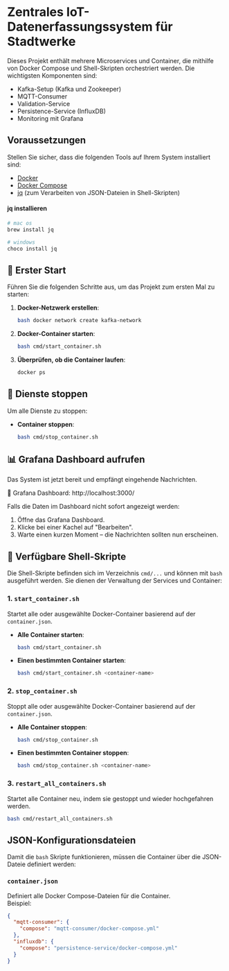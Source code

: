 # Zentrales IoT-Datenerfassungssystem für Stadtwerke

Dieses Projekt enthält mehrere Microservices und Container, die mithilfe von Docker Compose und Shell-Skripten orchestriert werden. Die wichtigsten Komponenten sind:

- Kafka-Setup (Kafka und Zookeeper)
- MQTT-Consumer
- Validation-Service
- Persistence-Service (InfluxDB)
- Monitoring mit Grafana

## Voraussetzungen
Stellen Sie sicher, dass die folgenden Tools auf Ihrem System installiert sind:

- [Docker](https://www.docker.com/)
- [Docker Compose](https://docs.docker.com/compose/)
- [jq](https://stedolan.github.io/jq/) (zum Verarbeiten von JSON-Dateien in Shell-Skripten)


#### jq installieren
```bash
# mac os
brew install jq

# windows
choco install jq
```


## 🚀 Erster Start
Führen Sie die folgenden Schritte aus, um das Projekt zum ersten Mal zu starten:

1. **Docker-Netzwerk erstellen**:
    ```bash
    bash docker network create kafka-network
    ```

2. **Docker-Container starten**:
   ```bash
   bash cmd/start_container.sh
   ```

3. **Überprüfen, ob die Container laufen**:
   ```bash
   docker ps
   ```


## 🛑 Dienste stoppen
Um alle Dienste zu stoppen:

- **Container stoppen**:
  ```bash
  bash cmd/stop_container.sh
  ```

## 📊 Grafana Dashboard aufrufen
Das System ist jetzt bereit und empfängt eingehende Nachrichten.

🔗 Grafana Dashboard: http://localhost:3000/

Falls die Daten im Dashboard nicht sofort angezeigt werden:

1. Öffne das Grafana Dashboard.
2. Klicke bei einer Kachel auf "Bearbeiten".
3. Warte einen kurzen Moment – die Nachrichten sollten nun erscheinen.

## 📃 Verfügbare Shell-Skripte
Die Shell-Skripte befinden sich im Verzeichnis `cmd/...` und können mit `bash` ausgeführt werden. Sie dienen der Verwaltung der Services und Container:

### 1. **`start_container.sh`**
Startet alle oder ausgewählte Docker-Container basierend auf der `container.json`. 

- **Alle Container starten**:
  ```bash
  bash cmd/start_container.sh
  ```
- **Einen bestimmten Container starten**:
  ```bash
  bash cmd/start_container.sh <container-name>
  ```

### 2. **`stop_container.sh`**
Stoppt alle oder ausgewählte Docker-Container basierend auf der `container.json`.

- **Alle Container stoppen**:
  ```bash
  bash cmd/stop_container.sh
  ```
- **Einen bestimmten Container stoppen**:
  ```bash
  bash cmd/stop_container.sh <container-name>
  ```

### 3. **`restart_all_containers.sh`**
Startet alle Container neu, indem sie gestoppt und wieder hochgefahren werden.

```bash
bash cmd/restart_all_containers.sh
```

## JSON-Konfigurationsdateien
Damit die `bash` Skripte funktionieren, müssen die Container über die JSON-Dateie definiert werden:

### **`container.json`**
Definiert alle Docker Compose-Dateien für die Container.
<br/> Beispiel:

```json
{
  "mqtt-consumer": {
    "compose": "mqtt-consumer/docker-compose.yml"
  },
  "influxdb": {
    "compose": "persistence-service/docker-compose.yml"
  }
}
```
